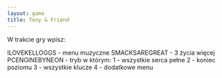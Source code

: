 ```yaml
---
layout: game
title: Tony & Friend
---
```


W trakcie gry wpisz:

ILOVEKELLOGGS 		- menu muzyczne
SMACKSAREGREAT	- 3 życia więcej
PCENGINEBYNEON 		- tryb w którym:
                           			1 - wszystkie serca pełne
                           			2 - koniec poziomu
                           			3 - wszystkie klucze
                           			4 - dodatkowe menu
